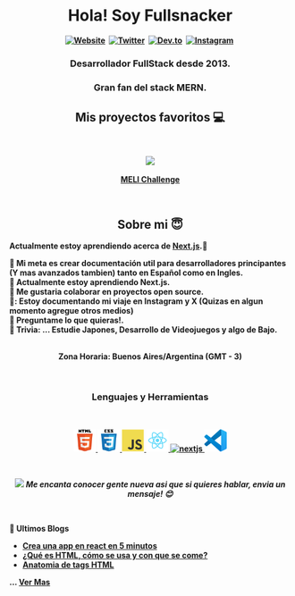 <p>
  <h1 align="center"><b>Hola! Soy Fullsnacker</h1>
</p>
<p align="center">
<a href="https://fullsnacker.github.io"><img src="https://img.shields.io/badge/PORTFOLIO-CC6699?style=for-the-badge&logoColor=white" alt="Website" /></a>&nbsp;
<a href="https://twitter.com/fullsnacker"><img src="https://img.shields.io/twitter/follow/fullsnacker" alt="Twitter" /></a>&nbsp;
<a href="https://dev.to/fullsnacker"><img src="https://img.shields.io/badge/dev.to-0A0A0A?style=for-the-badge&logo=dev.to&logoColor=white" alt="Dev.to" /></a>&nbsp;
<a href="https://instagram.com/fullsnacker"><img src="https://img.shields.io/badge/Instagram-1DA1F2?style=for-the-badge&logo=instagram&logoColor=white" alt="Instagram" /></a>&nbsp;  
</p>

<p>
  <h3 align="center"><b>Desarrollador FullStack desde 2013.</h3>
  <h3 align="center"><b>Gran fan del stack MERN.</h3>
</p>

<h2 align="center">Mis proyectos favoritos 💻</h2>
<br />

<p align="center">
  <a href="https://github.com/fullsnacker/meli-challenge">
    <img width="400" src="https://i.postimg.cc/CxxyxWk9/Screenshot-from-2024-09-20-17-13-29.png" /> <br />  
  </a>
    
  <div align="center">
    
  [MELI Challenge](https://meli-challenge-omega.vercel.app)
    
  </div>
    
</p>
<br />
    
<h2 align="center">Sobre mi 😇</h2>
<p>Actualmente estoy aprendiendo acerca de <a href="https://nextjs.org/">Next.js</a>.🥳</p>

:muscle: Mi meta es crear documentación util para desarrolladores principantes (Y mas avanzados tambien) tanto en Español como en Ingles.<br />
:eyes: Actualmente estoy aprendiendo Next.js.<br />
:raising_hand: Me gustaria colaborar en proyectos open source.<br />
📸: Estoy documentando mi viaje en Instagram y X (Quizas en algun momento agregue otros medios)<br />
💬 Preguntame lo que quieras!.<br />
:ghost: Trivia: ... Estudie Japones, Desarrollo de Videojuegos y algo de Bajo.<br />
<br />
<p align="center">
  Zona Horaria: Buenos Aires/Argentina (GMT - 3)
</p>
<br />
<p>
<h3 align="center"> Lenguajes y Herramientas</h3>
</p>
<br />
<p align="center">
<a href="https://www.w3.org/html/" target="_blank"> <img src="https://raw.githubusercontent.com/devicons/devicon/master/icons/html5/html5-original-wordmark.svg" alt="html5" width="40" height="40"/> </a>
<a href="https://www.w3schools.com/css/" target="_blank"> <img src="https://raw.githubusercontent.com/devicons/devicon/master/icons/css3/css3-original-wordmark.svg" alt="css3" width="40" height="40"/> </a>
<a href="https://developer.mozilla.org/en-US/docs/Web/JavaScript" target="_blank"> <img src="https://raw.githubusercontent.com/devicons/devicon/master/icons/javascript/javascript-original.svg" alt="javascript" width="40" height="40"/> </a>
<a href="https://reactjs.org/" target="_blank"> <img src="https://raw.githubusercontent.com/github/explore/80688e429a7d4ef2fca1e82350fe8e3517d3494d/topics/react/react.png" alt="react" width="40" height="40"/> </a>
<a href="https://nextjs.org/" target="_blank"> <img src="https://www.rlogical.com/wp-content/uploads/2021/08/Rlogical-Blog-Images-thumbnail.png" alt="nextjs" width="40" height="40"/> </a>
<img alt="Visual Studio Code" width="40px" src="https://raw.githubusercontent.com/github/explore/80688e429a7d4ef2fca1e82350fe8e3517d3494d/topics/visual-studio-code/visual-studio-code.png" />
<!--<img alt="GitHub" width="40px" src="https://github.com/YuriDevAT/YuriDevAT/blob/main/github_.png" />
<a href="https://tailwindcss.com/" target="_blank"> <img src="https://www.vectorlogo.zone/logos/tailwindcss/tailwindcss-icon.svg" alt="tailwind" width="40" height="40"/> </a>  -->
   </p>
<br />
<p align="center">
<img src="https://media.giphy.com/media/LnQjpWaON8nhr21vNW/giphy.gif" width="60"> <em><b>Me encanta conocer gente nueva</b> asi que si quieres hablar, envia un mensaje! 😊</em>
</p>
<br />


📕 **Ultimos Blogs**

- [Crea una app en react en 5 minutos](https://dev.to/fullsnacker/crea-una-app-en-react-en-5-minutos-ick)
- [¿Qué es HTML, cómo se usa y con que se come?](https://dev.to/fullsnacker/que-es-html-como-se-usa-y-con-que-se-come-4cam)
- [Anatomia de tags HTML](https://dev.to/fullsnacker/anatomia-de-tags-html-lp)

... [Ver Mas](https://dev.to/fullsnacker)

